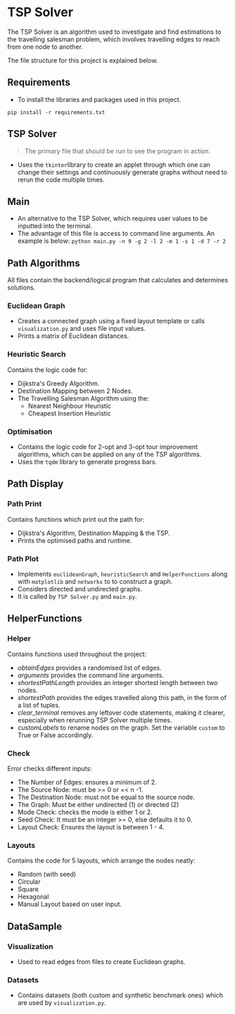 # TSP Solver
The TSP Solver is an algorithm used to investigate and find estimations to the travelling salesman problem, which involves travelling edges to reach from one node to another.

The file structure for this project is explained below.

## Requirements
- To install the libraries and packages used in this project.

```pip install -r requirements.txt```

## TSP Solver
> The primary file that should be run to see the program in action.
- Uses the ```tkinter```library to create an applet through which one can change their settings and continuously generate graphs without need to rerun the code multiple times.

## Main
- An alternative to the TSP Solver, which requires user values to be inputted into the terminal.
- The advantage of this file is access to command line arguments. An example is below:
 ```python main.py -n 9 -g 2 -l 2 -m 1 -s 1 -d 7 -r 2```

## Path Algorithms
All files contain the backend/logical program that calculates and determines solutions.

### Euclidean Graph
- Creates a connected graph using a fixed layout template or calls ```visualization.py``` and uses file input values.
- Prints a matrix of Euclidean distances.

### Heuristic Search
Contains the logic code for:
- Dijkstra's Greedy Algorithm.
- Destination Mapping between 2 Nodes.
- The Travelling Salesman Algorithm using the:
    - Nearest Neighbour Heuristic
    - Cheapest Insertion Heuristic

### Optimisation
- Contains the logic code for 2-opt and 3-opt tour improvement algorithms, which can be applied on any of the TSP algorithms.
- Uses the ```tqdm``` library to generate progress bars.

## Path Display
### Path Print
Contains functions which print out the path for:
- Dijkstra's Algorithm, Destination Mapping & the TSP.
- Prints the optimised paths and runtime.

### Path Plot
- Implements ```euclideanGraph```, ```heuristicSearch``` and ```HelperFunctions``` along with ```matplotlib``` and ```networkx``` to to construct a graph.
- Considers directed and undirected graphs.
- It is called by ```TSP Solver.py``` and ```main.py```.

## HelperFunctions
### Helper
Contains functions used throughout the project:
- _obtainEdges_ provides a randomised list of edges.
- _arguments_ provides the command line arguments.
- _shortestPathLength_ provides an integer shortest length between two nodes.
- _shortestPath_ provides the edges travelled along this path, in the form of a list of tuples.
- _clear\_terminal_ removes any leftover code statements, making it clearer, especially when rerunning TSP Solver multiple times.
- _customLabels_ to rename nodes on the graph. Set the variable ```custom``` to True or False accordingly.

### Check
Error checks different inputs:
- The Number of Edges: ensures a minimum of 2.
- The Source Node: must be >= 0 or =< n -1.
- The Destination Node: must not be equal to the source node.
- The Graph: Must be either undirected (1) or directed (2)
- Mode Check: checks the mode is either 1 or 2.
- Seed Check: It must be an integer >= 0, else defaults it to 0.
- Layout Check: Ensures the layout is between 1 - 4.

### Layouts
Contains the code for 5 layouts, which arrange the nodes neatly:
- Random (with seed)
- Circular
- Square
- Hexagonal
- Manual Layout based on user input.

## DataSample
### Visualization
- Used to read edges from files to create Euclidean graphs.

### Datasets
- Contains datasets (both custom and synthetic benchmark ones) which are used by ```visualization.py```.